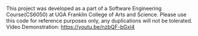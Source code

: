 This project was developed as a part of a Software Engineering Course(CS6050) at UGA Franklin College of Arts and Science.
Please use this code for reference purposes only, any duplications will not be tolerated.
Video Demonstration: https://youtu.be/nzbQF-bGxl4
